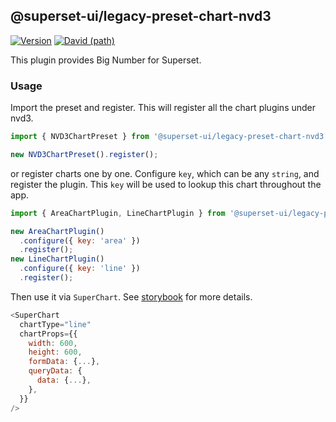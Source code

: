 ## @superset-ui/legacy-preset-chart-nvd3

[![Version](https://img.shields.io/npm/v/@superset-ui/legacy-preset-chart-nvd3.svg?style=flat-square)](https://img.shields.io/npm/v/@superset-ui/legacy-preset-chart-nvd3.svg?style=flat-square)
[![David (path)](https://img.shields.io/david/apache-superset/superset-ui-plugins.svg?path=packages%2Fsuperset-ui-legacy-preset-chart-nvd3&style=flat-square)](https://david-dm.org/apache-superset/superset-ui-plugins?path=packages/superset-ui-legacy-preset-chart-nvd3)

This plugin provides Big Number for Superset.

### Usage

Import the preset and register. This will register all the chart plugins under nvd3.

```js
import { NVD3ChartPreset } from '@superset-ui/legacy-preset-chart-nvd3';

new NVD3ChartPreset().register();
```

or register charts one by one. Configure `key`, which can be any `string`, and register the plugin. This `key` will be used to lookup this chart throughout the app.

```js
import { AreaChartPlugin, LineChartPlugin } from '@superset-ui/legacy-preset-chart-nvd3';

new AreaChartPlugin()
  .configure({ key: 'area' })
  .register();
new LineChartPlugin()
  .configure({ key: 'line' })
  .register();
```

Then use it via `SuperChart`. See [storybook](https://apache-superset.github.io/superset-ui-plugins/?selectedKind=plugin-chart-nvd3) for more details.

```js
<SuperChart
  chartType="line"
  chartProps={{
    width: 600,
    height: 600,
    formData: {...},
    queryData: {
      data: {...},
    },
  }}
/>
```